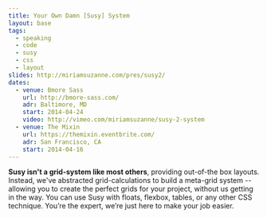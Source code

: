 ```yaml
---
title: Your Own Damn [Susy] System
layout: base
tags:
  - speaking
  - code
  - susy
  - css
  - layout
slides: http://miriamsuzanne.com/pres/susy2/
dates:
  - venue: Bmore Sass
    url: http://bmore-sass.com/
    adr: Baltimore, MD
    start: 2014-04-24
    video: http://vimeo.com/miriamsuzanne/susy-2-system
  - venue: The Mixin
    url: https://themixin.eventbrite.com/
    adr: San Francisco, CA
    start: 2014-04-16
---
```


**Susy isn't a grid-system like most others**,
providing out-of-the box layouts.
Instead, we've abstracted grid-calculations
to build a meta-grid system --
allowing you to create the perfect grids for your project,
without us getting in the way.
You can use Susy with floats,
flexbox, tables, or any other CSS technique.
You’re the expert, we’re just here to make your job easier.
